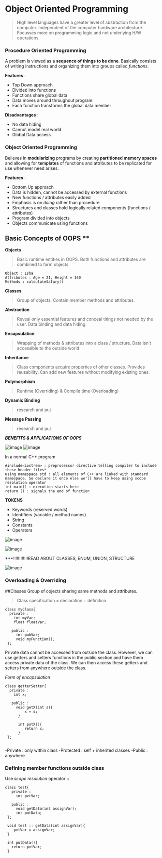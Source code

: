 # Object Oriented Programming 

> High level languages have a greater level of abstraction from the computer. Independent of the computer hardware architecture. Focusses more on programming logic and not underlying H/W operations.

### Procedure Oriented Programming 
A problem is viewed as a **sequence of things to be done**. Basically consists of writing instructions and organizing them into groups called *functions*.

**Features** : 
- Top Down approach 
- Divided into functions
- Functions share global data 
- Data moves around throughout program 
- Each function transforms the global data member 

**Disadvantages** : 
- No data hiding
- Cannot model real world 
- Global Data access


### Object Oriented Programming 
Believes in **modularizing** programs by creating **partitioned memory spaces** and allowing for **templates** of functions and attributes to be replicated for use whenever need arises.

**Features** :
- Bottom Up approach 
- Data is hidden, cannot be accessed by external functions
- New functions / attributes easily added
- Emphasis is on *doing* rather than procedure
- Structures and classes hold logically related components (functions / attributes)
- Program divided into objects
- Objects communicate using functions


## Basic Concepts of OOPS **
**Objects**
>Basic runtime entities in OOPS. Both functions and attributes are combined to form objects.
```
Object : Isha 
Attributes : Age = 21, Height = 160
Methods : calculateSalary()
```

**Classes**
> Group of objects. Contain member methods and attributes. 
 
**Abstraction**
> Reveal only essential features and conceal things not needed by the user. Data binding and data hiding.

**Encapsulation**
> Wrapping of methods & attributes into a class / structure. Data isn't accessible to the outside world

**Inheritance**
> Class components acquire properties of other classes. Provides reusability. Can add new features without modifying existing ones. 

**Polymorphism**
> Runtime (Overriding) & Compile time (Overloading)

**Dynamic Binding**
> research and put

**Message Passing**
> research and put

***BENEFITS & APPLICATIONS OF OOPS***

![image](https://user-images.githubusercontent.com/107466664/177982873-8c60a380-bf4d-4e15-a68c-6ee011ece989.png)
![image](https://user-images.githubusercontent.com/107466664/177983082-c804f874-cfd3-4c34-b88d-f3d7efbe8f12.png)

In a normal C++ program 
```
#include<iostrem> : preprocessor directive telling compiler to include these header files*
using namespace std : all elements of C++ are linked with standard namespace. So declare it once else we'll have to keep using scope resolution operator
int main() : execution starts here 
return () : signals the end of function
```

**TOKENS**
- Keywords (reserved words)
- Identifiers (variable / method names)
- String 
- Constants
- Operators


![image](https://user-images.githubusercontent.com/107466664/177984825-0144a1cc-562d-451d-b049-b7e7c048608d.png)

![image](https://user-images.githubusercontent.com/107466664/177985280-4fe88cc3-11dc-40d8-b25b-1a1f6388d14c.png)

***!!!!!!!!!!!!READ ABOUT CLASSES, ENUM, UNION, STRUCTURE

![image](https://user-images.githubusercontent.com/107466664/177987115-a145993a-0d67-439d-bacd-4ae960ba68ae.png)

### Overloading & Overriding


##Classes
Group of objects sharing same methods and attributes. 
> Class specification = declaration + definition

```
class myClass{
  private : 
    int myVar;
    float floatVar;
    
   public : 
     int pubVar;
     void myFunction();
 };
 ```
 Private data cannot be accessed from outside the class. However, we can use getters and setters functions in the public section and have them access private data of the class. We can then access these getters and setters from anywhere outside the class. 
 
 *Form of encapsulation*
 
 ```
 class getterSetter{
   private : 
     int x;
     
    public : 
      void getX(int s){
          x = s;
       } 
       
       int putX(){
          return x;
       }
  };
  
  ```
 
-Private : only within class
-Protected : self + inherited classes
-Public : anywhere

### Defining member functions outside class
Use *scope resolution* operator ::

```
class test{
   private : 
     int pvtVar;
     
   public :
     void getData(int assignVar);
     int putData;
 };
 
 void test :: getData(int assignVar){
    pvtVar = assignVar;
 }
 
 int putData(){
   return pvtVar;
 }
 ```

